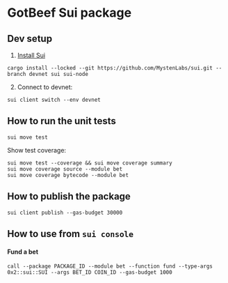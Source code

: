 # GotBeef Sui package

## Dev setup
1. [Install Sui](https://docs.sui.io/build/install#install-sui-binaries)
```
cargo install --locked --git https://github.com/MystenLabs/sui.git --branch devnet sui sui-node
```
2. Connect to devnet:
```
sui client switch --env devnet
```

## How to run the unit tests
```
sui move test
```
Show test coverage:
```
sui move test --coverage && sui move coverage summary
sui move coverage source --module bet
sui move coverage bytecode --module bet
```

## How to publish the package
```
sui client publish --gas-budget 30000
```

## How to use from `sui console`
#### Fund a bet
```
call --package PACKAGE_ID --module bet --function fund --type-args 0x2::sui::SUI --args BET_ID COIN_ID --gas-budget 1000
```
